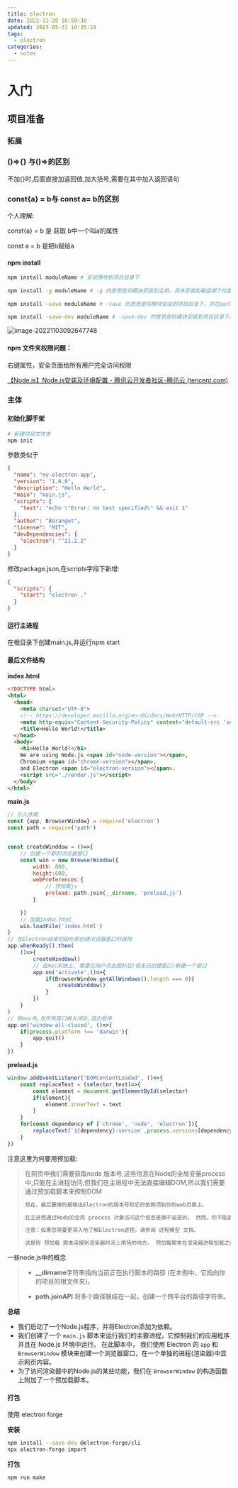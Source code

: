 ```yaml
---
title: electron
date: 2022-11-28 16:50:30
updated: 2023-05-31 10:35:19
tags:
  - electron
categories:
  - notes
---
```


# 入门

## 项目准备

### 拓展

### ()=>{} 与()=>的区别

不加{}时,后面直接加返回值,加大括号,需要在其中加入返回语句

### const{a} = b与 const a= b的区别

个人理解:

const{a} = b 是 获取 b中一个叫a的属性

const a = b 是把b赋给a

#### npm install

```bash
npm install moduleName # 安装模块到项目目录下
 
npm install -g moduleName # -g 的意思是将模块安装到全局，具体安装到磁盘哪个位置，要看 npm config prefix 的位置。
 
npm install -save moduleName # -save 的意思是将模块安装到项目目录下，并在package文件的dependencies节点写入依赖。
 
npm install -save-dev moduleName # -save-dev 的意思是将模块安装到项目目录下，并在package文件的devDependencies节点写入依赖。

```

![image-20221103092647748](electron/image-20221103092647748.png)

#### npm 文件夹权限问题：

右键属性，安全页面给所有用户完全访问权限

[【Node.js】Node.js安装及环境配置 - 腾讯云开发者社区-腾讯云 (tencent.com)](https://cloud.tencent.com/developer/article/1572591)

### 主体

#### 初始化脚手架

```bash
# 新建项目文件夹
npm init
```

参数类似于

```json
{
  "name": "my-electron-app",
  "version": "1.0.0",
  "description": "Hello World",
  "main": "main.js",
  "scripts": {
    "test": "echo \"Error: no test specified\" && exit 1"
  },
  "author": "Boranget",
  "license": "MIT",
  "devDependencies": {
    "electron": "^21.2.2"
  }
}

```

修改package.json,在scripts字段下新增:

```json
{
  "scripts": {
    "start": "electron ."
  }
}
```

#### 运行主进程

在根目录下创建main.js,并运行npm start

#### 最后文件结构

**index.html**

```html
<!DOCTYPE html>
<html>
  <head>
    <meta charset="UTF-8">
    <!-- https://developer.mozilla.org/en-US/docs/Web/HTTP/CSP -->
    <meta http-equiv="Content-Security-Policy" content="default-src 'self'; script-src 'self'">
    <title>Hello World!</title>
  </head>
  <body>
    <h1>Hello World!</h1>
    We are using Node.js <span id="node-version"></span>,
    Chromium <span id="chrome-version"></span>,
    and Electron <span id="electron-version"></span>.
    <script src="./render.js"></script>
  </body>
</html>
```

**main.js**

```js
// 引入依赖
const {app, BrowserWindow} = require('electron')
const path = require('path')


const createWinddow = ()=>{
    // 创建一个新的浏览器窗口
    const win = new BrowserWindow({
        width: 800,
        height:600,
        webPreferences:{
            // 预加载js
            preload: path.join(__dirname, 'preload.js')
        }
        
    })
    // 加载index.html
    win.loadFile('index.html')
}
// 在Electron结束初始化和创建浏览器窗口时调用
app.whenReady().then(
    ()=>{
        createWinddow()
        // 在mac系统上, 需要在用户点击图标后(若无已创建窗口)新建一个窗口
        app.on('activate',()=>{
            if(BrowserWindow.getAllWindows().length === 0){
                createWinddow()
            }
        })
    }
) 
// 除mac外,在所有窗口被关闭后,退出程序
app.on('window-all-closed', ()=>{
    if(process.platform !== 'darwin'){
        app.quit()
    }
})
```

**preload.js**

```js
window.addEventListener('DOMContentLoaded', ()=>{
    const replaceText = (selector,text)=>{
        const element = document.getElementById(selector)
        if(element){
            element.innerText = text
        }
    }
    for(const dependency of ['chrome', 'node', 'electron']){
        replaceText(`${dependency}-version`,process.versions[dependency])
    }
})
```

注意这里为何要用预加载:

> 在网页中我们需要获取node 版本号,这些信息在Node的全局变量process中,只能在主进程访问,但我们在主进程中无法直接编辑DOM,所以我们需要通过预加载脚本来控制DOM
>
> ```txt
> 现在，最后要做的是输出Electron的版本号和它的依赖项到你的web页面上。
> 
> 在主进程通过Node的全局 process 对象访问这个信息是微不足道的。 然而，你不能直接在主进程中编辑DOM，因为它无法访问渲染器 文档 上下文。 它们存在于完全不同的进程！
> 
> 注意：如果您需要更深入地了解Electron进程，请参阅 进程模型 文档。
> 
> 这是将 预加载 脚本连接到渲染器时派上用场的地方。 预加载脚本在渲染器进程加载之前加载，并有权访问两个 渲染器全局 (例如 window 和 document) 和 Node.js 环境。
> ```

一些node.js中的概念

>- **__dirname**字符串指向当前正在执行脚本的路径 (在本例中，它指向你的项目的根文件夹)。
>
>- **path.joinAPI** 将多个路径联结在一起，创建一个跨平台的路径字符串。

**总结**

- 我们启动了一个Node.js程序，并将Electron添加为依赖。
- 我们创建了一个 `main.js` 脚本来运行我们的主要进程，它控制我们的应用程序 并且在 Node.js 环境中运行。 在此脚本中， 我们使用 Electron 的 `app` 和 `BrowserWindow` 模块来创建一个浏览器窗口，在一个单独的进程(渲染器)中显示网页内容。
- 为了访问渲染器中的Node.js的某些功能，我们在 `BrowserWindow` 的构造函数上附加了一个预加载脚本。

#### 打包

使用 electron forge

**安装**

```bash
npm install --save-dev @electron-forge/cli
npx electron-forge import
```

**打包**

```bash
npm run make
```

